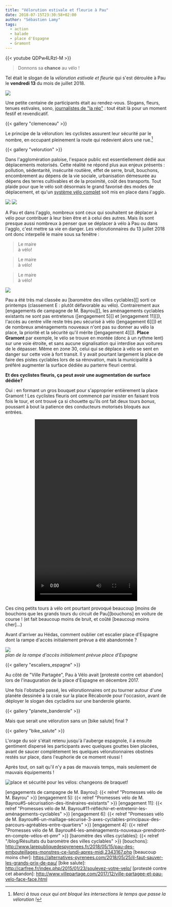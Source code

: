 ```yaml
---
title: "Vélorution estivale et fleurie à Pau"
date: 2018-07-15T23:30:58+02:00
author: "Sébastien Lamy"
tags:
  - action
  - balade
  - place d'Espagne
  - Gramont
---
```


{{< youtube QDPw4LRzl-M >}}

> Donnons sa **chance** au vélo !

Tel était le slogan de la _vélorution estivale et fleurie_ qui s'est déroulée
à Pau le **vendredi 13** du mois de juillet 2018.

![](affiche.jpg)

Une petite centaine de participants était au rendez-vous. Slogans, fleurs,
tenues estivales, sono, [journalistes de "la rép"][] : tout était là pour un
moment festif et  revendicatif.

{{< gallery "clemenceau" >}}

Le principe de la vélorution: les cyclistes assurent leur sécurité par
le nombre, en occupant pleinement la route qui redevient alors une rue.[^1]

{{< gallery "velorution" >}}

Dans l'agglomération paloise, l'espace public est essentiellement dédié aux
déplacements motorisés. Cette réalité ne répond plus aux enjeux présents :
pollution, sédentarité, insécurité routière, effet de serre, bruit, bouchons,
encombrement au dépens de la vie sociale, urbanisation démesurée au dépens des
terres cultivables et de la proximité, coût des transports. Tout plaide pour que
le vélo soit désormais le grand favorisé des modes de déplacement, et qu'un
[système vélo complet][] soit mis en place dans l'agglo.

![](poumons_plus.jpg)
![](balance_ta_caisse.jpg)

A Pau et dans l'agglo, nombreux sont ceux qui souhaitent se déplacer à vélo pour
contribuer à leur bien être et à celui des autres. Mais ils sont presque aussi
nombreux à penser que se déplacer à vélo à Pau ou dans l'agglo, c'est mettre sa
vie en danger. Les vélorutionnaires du 13 juillet 2018 ont donc interpellé le 
maire sous sa fenêtre :

> Le maire   
> à vélo!

> Le maire   
> à vélo! 

> Le maire   
> à vélo!

![](mairie.jpg)

Pau a été très mal classée au [baromètre des villes cyclables][] sorti ce
printemps (classement E : plutôt défavorable au vélo). Contrairement aux
[engagements de campagne de M. Bayrou][], les aménagements cyclables existants
ne sont pas entretenus ([engagement 5][] et [engagement 11][]), l'accès au
centre ville reste très peu sécurisé à vélo ([engagement 6][]) et de nombreux
aménagements nouveaux n'ont pas su donner au vélo la place, la priorité et la
sécurité qu'il mérite ([engagement 4][]). **Place Gramont** par exemple, le vélo
se trouve en montée (donc à un rythme lent) sur une voie étroite, et sans aucune
signalisation qui interdise aux voitures de le dépasser. Même en zone 30, celui
qui se déplace à vélo se sent en danger sur cette voie à fort transit. Il y
avait pourtant largement la place de faire des pistes cyclables lors de sa
rénovation, mais la municipalité à préféré augmenter la surface dédiée au
parterre fleuri central. 

**Et des cyclistes fleuris, ça peut avoir une augmentation de surface dédiée?**

Oui : en formant un gros bouquet pour s'approprier entièrement la place Gramont !
Les cyclistes fleuris ont commencé par insister en faisant trois fois le tour,
et ont trouvé ça si chouette qu'ils ont fait deux tours _bonus_, poussant à bout
la patience des conducteurs motorisés bloqués aux entrées.

<p style="text-align:center">
<video width="320" height="568" controls>
 <source src="gramont.mov" type="video/mp4">
Your browser does not support the video tag.
</video> 
</p>

Ces cinq petits tours à vélo ont pourtant provoqué beaucoup [moins de bouchons
que les grands tours du circuit de Pau][bouchons] en voiture de course ! (et
fait beaucoup moins de bruit, et coûté [beaucoup moins cher]...)

Avant d'arriver au Hédas, comment oublier cet escalier place d'Espagne dont
la rampe d'accès initialement prévue a été abandonnée ? 

![](hedas_abandonné.png)   
 _plan de la rampe d'accès initialement prévue place d'Espagne_

{{< gallery "escaliers_espagne" >}}
 
Au côté de "Ville Partagée", Pau à Vélo avait [protesté contre cet abandon] lors
de l'inauguration de la place d'Espagne en décembre 2017.
 
Une fois l'obstacle passé, les vélorutionnaires ont pu tourner autour d'une
planète dessinée à la craie sur la place Récaborde pour l'occasion, avant de
déployer le slogan des cycladins sur une banderole géante.

{{< gallery "planete_banderole" >}}

Mais que serait une vélorution sans un [bike salute] final ?

{{< gallery "bike_salute" >}}

L'orage du soir s'était retenu jusqu'à l'auberge espagnole, il a ensuite gentiment
dispersé les participants avec quelques gouttes bien placées, avant de saucer
complètement les quelques vélorutionnaires obstinés restés sur place, dans
l'euphorie de ce moment réussi !

Après tout, on sait qu'il n'y a pas de mauvais temps, mais seulement de mauvais
équipements !


![place et sécurité pour les vélos: changeons de braquet!](place_securite.jpg)

[journalistes de "la rép"]: http://www.larepubliquedespyrenees.fr/2018/07/14/pau-une-velorution-joyeuse-mais-determinee,2385538.php
[système vélo complet]: http://fr.forumviesmobiles.org/reperes/systeme-velo-12437
[engagements de campagne de M. Bayrou]: {{< relref "Promesses vélo de M. Bayrou" >}}
[engagement 5]: {{< relref "Promesses vélo de M. Bayrou#5-sécurisation-des-itinéraires-existants" >}}
[engagement 11]: {{< relref "Promesses vélo de M. Bayrou#11-réfléchir-et-entretenir-les-aménagements-cyclables" >}}
[engagement 6]: {{< relref "Promesses vélo de M. Bayrou#6-un-maillage-sécurisé-3-axes-cyclables-principaux-des-parcours-agréables-entre-quartiers" >}}
[engagement 4]: {{< relref "Promesses vélo de M. Bayrou#4-les-aménagements-nouveaux-prendront-en-compte-vélos-et-pmr" >}}
[baromètre des villes cyclables]: {{< relref "/blog/Résultats du baromètre des villes cyclables" >}}
[bouchons]: http://www.larepubliquedespyrenees.fr/2018/05/15/pau-des-embouteillages-monstres-ce-lundi-apres-midi,2343167.php
[beaucoup moins cher]: https://alternatives-pyrenees.com/2018/05/25/il-faut-sauver-les-grands-prix-de-pau/
[bike salute]: http://carfree.fr/index.php/2015/01/23/soulevez-votre-velo/
[protesté contre cet abandon]: http://www.villepartage.com/2017/12/ville-partagee-et-pau-velo-face-face.html


[^1]: _Merci à tous ceux qui ont bloqué les intersections le temps que passe la vélorution !_
